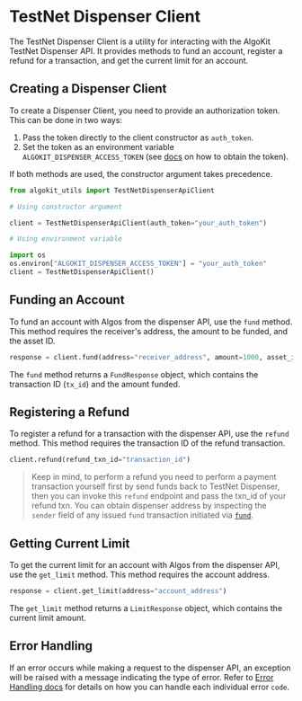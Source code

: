 # TestNet Dispenser Client

The TestNet Dispenser Client is a utility for interacting with the AlgoKit TestNet Dispenser API. It provides methods to fund an account, register a refund for a transaction, and get the current limit for an account.

## Creating a Dispenser Client

To create a Dispenser Client, you need to provide an authorization token. This can be done in two ways:

1. Pass the token directly to the client constructor as `auth_token`.
2. Set the token as an environment variable `ALGOKIT_DISPENSER_ACCESS_TOKEN` (see [docs](https://github.com/algorandfoundation/algokit/blob/main/docs/testnet_api.md#error-handling) on how to obtain the token).

If both methods are used, the constructor argument takes precedence.

```py
from algokit_utils import TestNetDispenserApiClient

# Using constructor argument

client = TestNetDispenserApiClient(auth_token="your_auth_token")

# Using environment variable

import os
os.environ["ALGOKIT_DISPENSER_ACCESS_TOKEN"] = "your_auth_token"
client = TestNetDispenserApiClient()
```

## Funding an Account

To fund an account with Algos from the dispenser API, use the `fund` method. This method requires the receiver's address, the amount to be funded, and the asset ID.

```py
response = client.fund(address="receiver_address", amount=1000, asset_id=0)
```

The `fund` method returns a `FundResponse` object, which contains the transaction ID (`tx_id`) and the amount funded.

## Registering a Refund

To register a refund for a transaction with the dispenser API, use the `refund` method. This method requires the transaction ID of the refund transaction.

```py
client.refund(refund_txn_id="transaction_id")
```

> Keep in mind, to perform a refund you need to perform a payment transaction yourself first by send funds back to TestNet Dispenser, then you can invoke this `refund` endpoint and pass the txn_id of your refund txn. You can obtain dispenser address by inspecting the `sender` field of any issued `fund` transaction initiated via [`fund`](#funding-an-account).

## Getting Current Limit

To get the current limit for an account with Algos from the dispenser API, use the `get_limit` method. This method requires the account address.

```py
response = client.get_limit(address="account_address")
```

The `get_limit` method returns a `LimitResponse` object, which contains the current limit amount.

## Error Handling

If an error occurs while making a request to the dispenser API, an exception will be raised with a message indicating the type of error. Refer to [Error Handling docs](https://github.com/algorandfoundation/algokit/blob/main/docs/testnet_api.md#error-handling) for details on how you can handle each individual error `code`.

